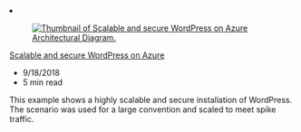 <!-- This file is automatically generated by build/architectures/build_index.py. Any updates will be lost. -->

<!-- markdownlint-disable MD033 -->

<li class="grid-item item-column" data-categories="Web ">
<article class="card">
    <div class="card-header has-margin-bottom-none" aria-hidden="true">
        <figure class="image diagram has-height-175 has-overflow-hidden level">
            <a href="/azure/architecture/example-scenario/infrastructure/wordpress"><img src="/azure/architecture/browse/thumbs/wordpress.png" class="diagram" alt="Thumbnail of Scalable and secure WordPress on Azure Architectural Diagram." data-linktype="relative-path"></a>
        </figure>
    </div>
    <div class="card-content">
        <a class="card-content-title has-margin-top-none" href="/azure/architecture/example-scenario/infrastructure/wordpress">
            <p>Scalable and secure WordPress on Azure</p>
        </a>
        <ul class="card-content-metadata">
            <li>9/18/2018</li>
            <li>5 min read</li>
        </ul>
        <p class="card-content-description">This example shows a highly scalable and secure installation of WordPress. The scenario was used for a large convention and scaled to meet spike traffic.</p>
        <div class="bottom-to-top-fade is-hidden-mobile"></div>
    </div>
</article>
</li>

